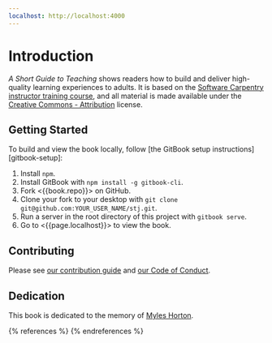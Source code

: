 ```yaml
---
localhost: http://localhost:4000
---
```


# Introduction

*A Short Guide to Teaching* shows readers
how to build and deliver high-quality learning experiences to adults.
It is based on the
[Software Carpentry instructor training course][swc-training],
and all material is made available under the
[Creative Commons - Attribution][license] license.

## Getting Started

To build and view the book locally,
follow [the GitBook setup instructions][gitbook-setup]:

1.  Install `npm`.
1.  Install GitBook with `npm install -g gitbook-cli`.
1.  Fork <{{book.repo}}> on GitHub.
1.  Clone your fork to your desktop with `git clone git@github.com:YOUR_USER_NAME/stj.git`.
1.  Run a server in the root directory of this project with `gitbook serve`.
1.  Go to <{{page.localhost}}> to view the book.

## Contributing

Please see [our contribution guide](CONTRIBUTING.md)
and [our Code of Conduct](CONDUCT.md).

## Dedication

This book is dedicated to the memory of [Myles Horton][wikipedia-horton].

{% references %} {% endreferences %}

[license]: /license/
[swc-training]: https://swcarpentry.github.io/instructor-training/
[wikipedia-horton]: https://en.wikipedia.org/wiki/Myles_Horton
